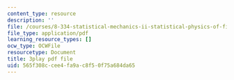 ```yaml
---
content_type: resource
description: ''
file: /courses/8-334-statistical-mechanics-ii-statistical-physics-of-fields-spring-2014/565f308ccee4fa9ac8f50f75a684da65_Rv1UBrGVGFk.pdf
file_type: application/pdf
learning_resource_types: []
ocw_type: OCWFile
resourcetype: Document
title: 3play pdf file
uid: 565f308c-cee4-fa9a-c8f5-0f75a684da65
---
```

